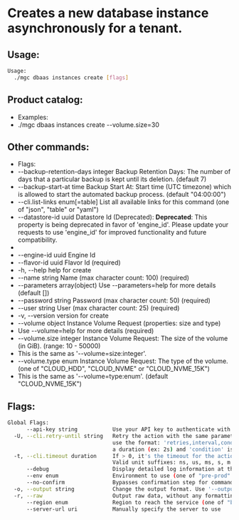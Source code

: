 # Creates a new database instance asynchronously for a tenant.

## Usage:
```bash
Usage:
  ./mgc dbaas instances create [flags]
```

## Product catalog:
- Examples:
- ./mgc dbaas instances create --volume.size=30

## Other commands:
- Flags:
- --backup-retention-days integer   Backup Retention Days: The number of days that a particular backup is kept until its deletion. (default 7)
- --backup-start-at time            Backup Start At: Start time (UTC timezone) which is allowed to start the automated backup process. (default "04:00:00")
- --cli.list-links enum[=table]     List all available links for this command (one of "json", "table" or "yaml")
- --datastore-id uuid               Datastore Id (Deprecated): **Deprecated**: This property is being deprecated in favor of 'engine_id'. Please update your requests to use 'engine_id' for improved functionality and future compatibility.
- 
- --engine-id uuid                  Engine Id
- --flavor-id uuid                  Flavor Id (required)
- -h, --help                            help for create
- --name string                     Name (max character count: 100) (required)
- --parameters array(object)        Use --parameters=help for more details (default [])
- --password string                 Password (max character count: 50) (required)
- --user string                     User (max character count: 25) (required)
- -v, --version                         version for create
- --volume object                   Instance Volume Request (properties: size and type)
- Use --volume=help for more details (required)
- --volume.size integer             Instance Volume Request: The size of the volume (in GiB). (range: 10 - 50000)
- This is the same as '--volume=size:integer'.
- --volume.type enum                Instance Volume Request: The type of the volume. (one of "CLOUD_HDD", "CLOUD_NVME" or "CLOUD_NVME_15K")
- This is the same as '--volume=type:enum'. (default "CLOUD_NVME_15K")

## Flags:
```bash
Global Flags:
      --api-key string           Use your API key to authenticate with the API
  -U, --cli.retry-until string   Retry the action with the same parameters until the given condition is met. The flag parameters
                                 use the format: 'retries,interval,condition', where 'retries' is a positive integer, 'interval' is
                                 a duration (ex: 2s) and 'condition' is a 'engine=value' pair such as "jsonpath=expression"
  -t, --cli.timeout duration     If > 0, it's the timeout for the action execution. It's specified as numbers and unit suffix.
                                 Valid unit suffixes: ns, us, ms, s, m and h. Examples: 300ms, 1m30s
      --debug                    Display detailed log information at the debug level
      --env enum                 Environment to use (one of "pre-prod" or "prod") (default "prod")
      --no-confirm               Bypasses confirmation step for commands that ask a confirmation from the user
  -o, --output string            Change the output format. Use '--output=help' to know more details. (default "yaml")
  -r, --raw                      Output raw data, without any formatting or coloring
      --region enum              Region to reach the service (one of "br-mgl1", "br-ne1" or "br-se1") (default "br-se1")
      --server-url uri           Manually specify the server to use
```

